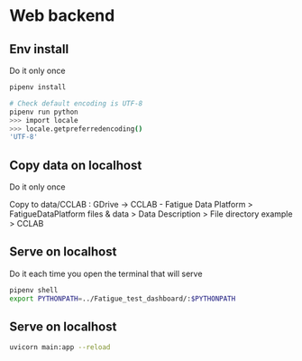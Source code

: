 # Web backend

## Env install

Do it only once

```bash
pipenv install

# Check default encoding is UTF-8
pipenv run python
>>> import locale
>>> locale.getpreferredencoding()
'UTF-8'
```

## Copy data on localhost

Do it only once

Copy to data/CCLAB :
GDrive -> CCLAB - Fatigue Data Platform > FatigueDataPlatform files & data > Data Description > File directory example > CCLAB


## Serve on localhost

Do it each time you open the terminal that will serve

```bash
pipenv shell
export PYTHONPATH=../Fatigue_test_dashboard/:$PYTHONPATH
```


## Serve on localhost

```bash
uvicorn main:app --reload
```
